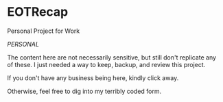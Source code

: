 # EOTRecap
 Personal Project for Work

*PERSONAL*

The content here are not necessarily sensitive, but still don't replicate any of these.
I just needed a way to keep, backup, and review this project.

If you don't have any business being here, kindly click away.

Otherwise, feel free to dig into my terribly coded form.
